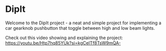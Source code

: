 # DipIt

Welcome to the DipIt project - a neat and simple project for implementing a car gearknob pushbutton that toggle between high and low beam lights.

Check out this video showing and explaining the project:
https://youtu.be/Htp7hq85YUk?si=kgCeITf8TsW9mQA-

